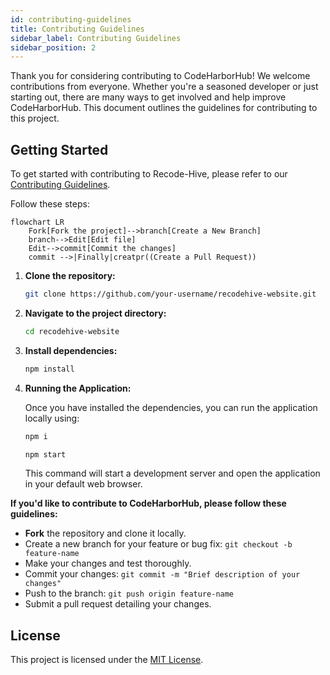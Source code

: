 ```yaml
---
id: contributing-guidelines
title: Contributing Guidelines
sidebar_label: Contributing Guidelines
sidebar_position: 2
---
```


Thank you for considering contributing to CodeHarborHub! We welcome contributions from everyone. Whether you're a seasoned developer or just starting out, there are many ways to get involved and help improve CodeHarborHub. This document outlines the guidelines for contributing to this project.

## Getting Started

To get started with contributing to Recode-Hive, please refer to our [Contributing Guidelines](CONTRIBUTING.md).

Follow these steps:


```mermaid
flowchart LR
    Fork[Fork the project]-->branch[Create a New Branch]
    branch-->Edit[Edit file]
    Edit-->commit[Commit the changes]
    commit -->|Finally|creatpr((Create a Pull Request))
```

1. **Clone the repository:** 
   ```bash
   git clone https://github.com/your-username/recodehive-website.git
   ```

2. **Navigate to the project directory:**
   ```bash
   cd recodehive-website
   ```

3. **Install dependencies:**
   ```bash
   npm install
   ```

4. **Running the Application:**

    Once you have installed the dependencies, you can run the application locally using:
    ```bash
    npm i
    ```
    ```bash
    npm start
    ```

    This command will start a development server and open the application in your default web browser.

**If you'd like to contribute to CodeHarborHub, please follow these guidelines:**

- **Fork** the repository and clone it locally.
- Create a new branch for your feature or bug fix: `git checkout -b feature-name`
- Make your changes and test thoroughly.
- Commit your changes: `git commit -m "Brief description of your changes"`
- Push to the branch: `git push origin feature-name`
- Submit a pull request detailing your changes.


## License

This project is licensed under the [MIT License](LICENSE).